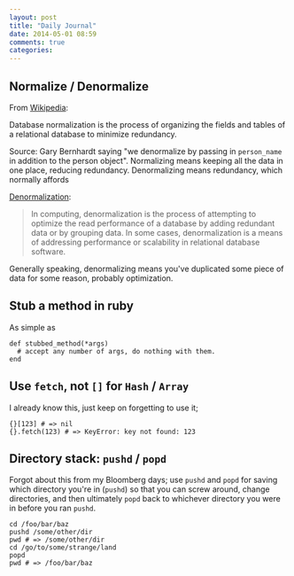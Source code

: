 ```yaml
---
layout: post
title: "Daily Journal"
date: 2014-05-01 08:59
comments: true
categories: 
---
```


## Normalize / Denormalize

From [Wikipedia](http://en.wikipedia.org/wiki/Database_normalization):

Database normalization is the process of organizing the fields and 
tables of a relational database to minimize redundancy.

Source: Gary Bernhardt saying "we denormalize by passing in
`person_name` in addition to the person object". Normalizing means
keeping all the data in one place, reducing redundancy. Denormalizing
means redundancy, which normally affords

[Denormalization](http://en.wikipedia.org/wiki/Denormalization):

> In computing, denormalization is the process of attempting to 
> optimize the read performance of a database by adding redundant
> data or by grouping data. In some cases, denormalization
> is a means of addressing performance or scalability in relational
> database software.

Generally speaking, denormalizing means you've duplicated some piece of
data for some reason, probably optimization.

## Stub a method in ruby

As simple as 

    def stubbed_method(*args)
      # accept any number of args, do nothing with them.
    end

## Use `fetch`, not `[]` for `Hash` / `Array`

I already know this, just keep on forgetting to use it;

    {}[123] # => nil
    {}.fetch(123) # => KeyError: key not found: 123
    
## Directory stack: `pushd` / `popd`

Forgot about this from my Bloomberg days; use `pushd` and `popd` for
saving which directory you're in (`pushd`) so that you can screw around,
change directories, and then ultimately `popd` back to whichever directory
you were in before you ran `pushd`.

    cd /foo/bar/baz
    pushd /some/other/dir
    pwd # => /some/other/dir
    cd /go/to/some/strange/land
    popd
    pwd # => /foo/bar/baz


